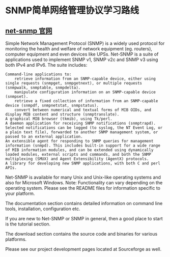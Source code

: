 # SNMP简单网络管理协议学习路线







## [net-snmp 官网](http://www.net-snmp.org/)
Simple Network Management Protocol (SNMP) is a widely used protocol for monitoring the health and welfare of network equipment (eg. routers), computer equipment and even devices like UPSs. Net-SNMP is a suite of applications used to implement SNMP v1, SNMP v2c and SNMP v3 using both IPv4 and IPv6. The suite includes:

    Command-line applications to:
        retrieve information from an SNMP-capable device, either using single requests (snmpget, snmpgetnext), or multiple requests (snmpwalk, snmptable, snmpdelta).
        manipulate configuration information on an SNMP-capable device (snmpset).
        retrieve a fixed collection of information from an SNMP-capable device (snmpdf, snmpnetstat, snmpstatus).
        convert between numerical and textual forms of MIB OIDs, and display MIB content and structure (snmptranslate).
    A graphical MIB browser (tkmib), using Tk/perl.
    A daemon application for receiving SNMP notifications (snmptrapd). Selected notifications can be logged (to syslog, the NT Event Log, or a plain text file), forwarded to another SNMP management system, or passed to an external application.
    An extensible agent for responding to SNMP queries for management information (snmpd). This includes built-in support for a wide range of MIB information modules, and can be extended using dynamically loaded modules, external scripts and commands, and both the SNMP multiplexing (SMUX) and Agent Extensibility (AgentX) protocols.
    A library for developing new SNMP applications, with both C and perl APIs.

Net-SNMP is available for many Unix and Unix-like operating systems and also for Microsoft Windows. Note: Functionality can vary depending on the operating system. Please see the README files for information specific to your platform.

The documentation section contains detailed information on command line tools, installation, configuration etc.

If you are new to Net-SNMP or SNMP in general, then a good place to start is the tutorial section.

The download section contains the source code and binaries for various platforms.

Please see our project development pages located at Sourceforge as well.

